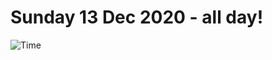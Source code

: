 # Sunday 13 Dec 2020 - all day!
![Time](https://github.com/rich-ctm/today/workflows/Time/badge.svg)
